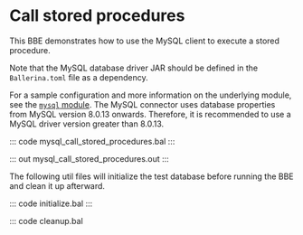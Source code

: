 # Call stored procedures

This BBE demonstrates how to use the MySQL client to execute a stored
procedure. 

Note that the MySQL database driver JAR should be defined in the `Ballerina.toml` file as a dependency.

For a sample configuration and more information on the underlying module, see the [`mysql` module](https://docs.central.ballerina.io/ballerinax/mysql/latest/).
The MySQL connector uses database properties from MySQL version 8.0.13 onwards. Therefore, it is
recommended to use a MySQL driver version greater than 8.0.13.

::: code mysql_call_stored_procedures.bal :::

::: out mysql_call_stored_procedures.out :::

The following util files will initialize the test database before running the BBE and clean it up afterward.

::: code initialize.bal :::

::: code cleanup.bal

